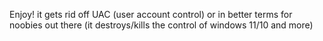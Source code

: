 Enjoy! it gets rid off UAC (user account control) or in better terms for noobies out there (it destroys/kills the control of windows 11/10 and more)
